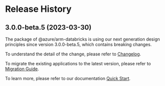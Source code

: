 # Release History
    
## 3.0.0-beta.5 (2023-03-30)

The package of @azure/arm-databricks is using our next generation design principles since version 3.0.0-beta.5, which contains breaking changes.

To understand the detail of the change, please refer to [Changelog](https://aka.ms/js-track2-changelog).

To migrate the existing applications to the latest version, please refer to [Migration Guide](https://aka.ms/js-track2-migration-guide).

To learn more, please refer to our documentation [Quick Start](https://aka.ms/js-track2-quickstart).
